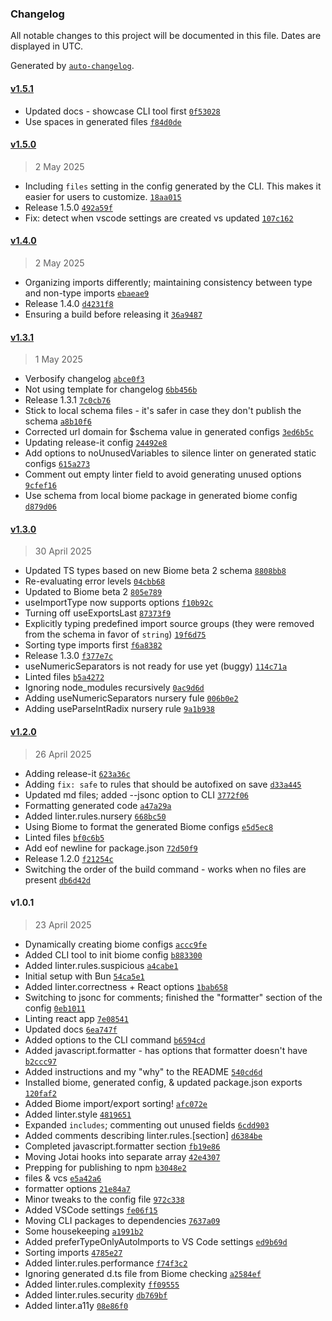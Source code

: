 ### Changelog

All notable changes to this project will be documented in this file. Dates are displayed in UTC.

Generated by [`auto-changelog`](https://github.com/CookPete/auto-changelog).

#### [v1.5.1](https://github.com/qodesmith/biome-config/compare/v1.5.0...v1.5.1)

- Updated docs - showcase CLI tool first [`0f53028`](https://github.com/qodesmith/biome-config/commit/0f53028bf5606cd04ad30f51df18cb0ab6083009)
- Use spaces in generated files [`f84d0de`](https://github.com/qodesmith/biome-config/commit/f84d0de98264fc9a1378a26f65e1d6053f804f61)

#### [v1.5.0](https://github.com/qodesmith/biome-config/compare/v1.4.0...v1.5.0)

> 2 May 2025

- Including `files` setting in the config generated by the CLI. This makes it easier for users to customize. [`18aa015`](https://github.com/qodesmith/biome-config/commit/18aa0159ab61e18aa6dcf1651610f4fd023db702)
- Release 1.5.0 [`492a59f`](https://github.com/qodesmith/biome-config/commit/492a59faf7bd32c350133b5a359fe2d2ec222bb7)
- Fix: detect when vscode settings are created vs updated [`107c162`](https://github.com/qodesmith/biome-config/commit/107c162c216b6163401da242b8ba995e51d3abab)

#### [v1.4.0](https://github.com/qodesmith/biome-config/compare/v1.3.1...v1.4.0)

> 2 May 2025

- Organizing imports differently; maintaining consistency between type and non-type imports [`ebaeae9`](https://github.com/qodesmith/biome-config/commit/ebaeae90e3cc467c00536aef6c6bf7cbbb6a68f7)
- Release 1.4.0 [`d4231f8`](https://github.com/qodesmith/biome-config/commit/d4231f881f980a2551486f60bb5ba4d53bfab89a)
- Ensuring a build before releasing it [`36a9487`](https://github.com/qodesmith/biome-config/commit/36a9487acacc3fd82255bb0bae64e3a7456c44d4)

#### [v1.3.1](https://github.com/qodesmith/biome-config/compare/v1.3.0...v1.3.1)

> 1 May 2025

- Verbosify changelog [`abce0f3`](https://github.com/qodesmith/biome-config/commit/abce0f3ad561aae5f1ce3cd81a0ad7868c01eda7)
- Not using template for changelog [`6bb456b`](https://github.com/qodesmith/biome-config/commit/6bb456b2ec05d4eb37d8e955072786106b2b5431)
- Release 1.3.1 [`7c0cb76`](https://github.com/qodesmith/biome-config/commit/7c0cb766d5fc4b1df8da24c5da65788f120638a2)
- Stick to local schema files - it's safer in case they don't publish the schema [`a8b10f6`](https://github.com/qodesmith/biome-config/commit/a8b10f616ba5deb10ef4e289159bf0ff331faf3f)
- Corrected url domain for $schema value in generated configs [`3ed6b5c`](https://github.com/qodesmith/biome-config/commit/3ed6b5c94b11b7b6fb2ce0d8c6584429e73989b4)
- Updating release-it config [`24492e8`](https://github.com/qodesmith/biome-config/commit/24492e812fba33d163fdf407a3551706b6af005c)
- Add options to noUnusedVariables to silence linter on generated static configs [`615a273`](https://github.com/qodesmith/biome-config/commit/615a273ce36550e6a17752b0d17c23cfa75a2e5f)
- Comment out empty linter field to avoid generating unused options [`9cfef16`](https://github.com/qodesmith/biome-config/commit/9cfef1628564fe970a4e566ff4e1ded4398c4b77)
- Use schema from local biome package in generated biome config [`d879d06`](https://github.com/qodesmith/biome-config/commit/d879d06582ffecf7a0f99899a647ec589b01b407)

#### [v1.3.0](https://github.com/qodesmith/biome-config/compare/v1.2.0...v1.3.0)

> 30 April 2025

- Updated TS types based on new Biome beta 2 schema [`8808bb8`](https://github.com/qodesmith/biome-config/commit/8808bb86b1ce5f8576ae5bd9dcca280fc15abf4b)
- Re-evaluating error levels [`04cbb68`](https://github.com/qodesmith/biome-config/commit/04cbb68d2577df808f95c751e62030665e13d8dd)
- Updated to Biome beta 2 [`805e789`](https://github.com/qodesmith/biome-config/commit/805e789921bf956e1cfc9dfdb2ece2e8d4daba38)
- useImportType now supports options [`f10b92c`](https://github.com/qodesmith/biome-config/commit/f10b92c1fbd6b96c18e50943786b27808c01caed)
- Turning off useExportsLast [`87373f9`](https://github.com/qodesmith/biome-config/commit/87373f9a448d1521105b43b107294976b15f8a27)
- Explicitly typing predefined import source groups (they were removed from the schema in favor of `string`) [`19f6d75`](https://github.com/qodesmith/biome-config/commit/19f6d755e62744069ef07387be4cd60fd22e4f8f)
- Sorting type imports first [`f6a8382`](https://github.com/qodesmith/biome-config/commit/f6a838298134f3a3fae4e4e5b187ae69de790580)
- Release 1.3.0 [`f377e7c`](https://github.com/qodesmith/biome-config/commit/f377e7cbfe65b27d9a547448616cafc588df9406)
- useNumericSeparators is not ready for use yet (buggy) [`114c71a`](https://github.com/qodesmith/biome-config/commit/114c71adac6c4652d84016260c471f919d69d28d)
- Linted files [`b5a4272`](https://github.com/qodesmith/biome-config/commit/b5a4272809c7c9c7322804445dc232058dd6cc36)
- Ignoring node_modules recursively [`0ac9d6d`](https://github.com/qodesmith/biome-config/commit/0ac9d6d96152f82c6ed1a93cc6154424158e0323)
- Adding useNumericSeparators nursery fule [`006b0e2`](https://github.com/qodesmith/biome-config/commit/006b0e2a34d434f53bff78b4a729182c10ae8e18)
- Adding useParseIntRadix nursery rule [`9a1b938`](https://github.com/qodesmith/biome-config/commit/9a1b938c5029aa96bd33c742587c4dd074c9581b)

#### [v1.2.0](https://github.com/qodesmith/biome-config/compare/v1.0.1...v1.2.0)

> 26 April 2025

- Adding release-it [`623a36c`](https://github.com/qodesmith/biome-config/commit/623a36c71a5364eb5074902fc3c05a877e207ce3)
- Adding `fix: safe` to rules that should be autofixed on save [`d33a445`](https://github.com/qodesmith/biome-config/commit/d33a445f1f5f8f11a1a097263a6e2c1cb6e95a3f)
- Updated md files; added --jsonc option to CLI [`3772f06`](https://github.com/qodesmith/biome-config/commit/3772f06aa502c2485f3ea22947dcc46faf362296)
- Formatting generated code [`a47a29a`](https://github.com/qodesmith/biome-config/commit/a47a29a2b70f33ceb3da1b946aad40d8e03ae24c)
- Added linter.rules.nursery [`668bc50`](https://github.com/qodesmith/biome-config/commit/668bc50479aa6f0ca6c0b900acade18fd00e9d7b)
- Using Biome to format the generated Biome configs [`e5d5ec8`](https://github.com/qodesmith/biome-config/commit/e5d5ec8c9175ee82f12d33153a66a691478370b8)
- Linted files [`bf0c6b5`](https://github.com/qodesmith/biome-config/commit/bf0c6b5e569f162781c5853f5425d641e0e84495)
- Add eof newline for package.json [`72d50f9`](https://github.com/qodesmith/biome-config/commit/72d50f955fa8429421211eca1231400804834b83)
- Release 1.2.0 [`f21254c`](https://github.com/qodesmith/biome-config/commit/f21254cd535143ffddbb44453addb8050ceba854)
- Switching the order of the build command - works when no files are present [`db6d42d`](https://github.com/qodesmith/biome-config/commit/db6d42d3f921cca4c1542efdf4bf33f8908fdab2)

#### v1.0.1

> 23 April 2025

- Dynamically creating biome configs [`accc9fe`](https://github.com/qodesmith/biome-config/commit/accc9fe8409dd5efd6c65d6fe452a7dc947ef25c)
- Added CLI tool to init biome config [`b883300`](https://github.com/qodesmith/biome-config/commit/b8833001bfc536434dce87f295daf1b6116c3604)
- Added linter.rules.suspicious [`a4cabe1`](https://github.com/qodesmith/biome-config/commit/a4cabe1dcc2fe4cddd3c148b57dd5509049fa50f)
- Initial setup with Bun [`54ca5e1`](https://github.com/qodesmith/biome-config/commit/54ca5e105aac76f17a344e9c50364114270a0d8d)
- Added linter.correctness + React options [`1bab658`](https://github.com/qodesmith/biome-config/commit/1bab6588fc145fb78044a8c6f068b7ae48707339)
- Switching to jsonc for comments; finished the "formatter" section of the config [`0eb1011`](https://github.com/qodesmith/biome-config/commit/0eb101154529886e51661901f8c7f85a83b8c9b9)
- Linting react app [`7e08541`](https://github.com/qodesmith/biome-config/commit/7e08541f6420e8ba91b94f388198d4fbd830d8e0)
- Updated docs [`6ea747f`](https://github.com/qodesmith/biome-config/commit/6ea747f4d149d1e37d37325b81a9382578e49845)
- Added options to the CLI command [`b6594cd`](https://github.com/qodesmith/biome-config/commit/b6594cdffa605143a3b0287ddd8cfbd0ef6a6159)
- Added javascript.formatter - has options that formatter doesn't have [`b2ccc97`](https://github.com/qodesmith/biome-config/commit/b2ccc971467305e9c2988fe97522b79639301c89)
- Added instructions and my "why" to the README [`540cd6d`](https://github.com/qodesmith/biome-config/commit/540cd6dd481ee9985632deb4f8aee4ec5bb9905f)
- Installed biome, generated config, & updated package.json exports [`120faf2`](https://github.com/qodesmith/biome-config/commit/120faf269f503a0da3ef8d437631fc5f33be674d)
- Added Biome import/export sorting! [`afc072e`](https://github.com/qodesmith/biome-config/commit/afc072ea7fb088e700a6afcf22aa9d969026b637)
- Added linter.style [`4819651`](https://github.com/qodesmith/biome-config/commit/4819651e3f07493d2e372252a852ae553cc34566)
- Expanded `includes`; commenting out unused fields [`6cdd903`](https://github.com/qodesmith/biome-config/commit/6cdd9035381040baf6d950865d68176ff39b6177)
- Added comments describing linter.rules.[section] [`d6384be`](https://github.com/qodesmith/biome-config/commit/d6384be24db14ce7ea983274655d1a0e1a225816)
- Completed javascript.formatter section [`fb19e86`](https://github.com/qodesmith/biome-config/commit/fb19e867e4cd27699e398406afdcd6209da18810)
- Moving Jotai hooks into separate array [`42e4307`](https://github.com/qodesmith/biome-config/commit/42e43072fe9bb7cc7f59d822f506c60f612ced72)
- Prepping for publishing to npm [`b3048e2`](https://github.com/qodesmith/biome-config/commit/b3048e214f4a8137f927b6329d4909ab50fdffc2)
- files & vcs [`e5a42a6`](https://github.com/qodesmith/biome-config/commit/e5a42a6455b6ac5f0ef663bf544ec45e56d7f13b)
- formatter options [`21e84a7`](https://github.com/qodesmith/biome-config/commit/21e84a704ca1d4be7b2bce928e93bb797ed4e2db)
- Minor tweaks to the config file [`972c338`](https://github.com/qodesmith/biome-config/commit/972c33823970299576ef103b610e515c2528548f)
- Added VSCode settings [`fe06f15`](https://github.com/qodesmith/biome-config/commit/fe06f15fafbe369e935549d38fb135c51752f7fc)
- Moving CLI packages to dependencies [`7637a09`](https://github.com/qodesmith/biome-config/commit/7637a091c159771469fe6daad906aff3f9b5efdf)
- Some housekeeping [`a1991b2`](https://github.com/qodesmith/biome-config/commit/a1991b2dffa110322c201ce356712f326b41e977)
- Added preferTypeOnlyAutoImports to VS Code settings [`ed9b69d`](https://github.com/qodesmith/biome-config/commit/ed9b69d3aa15381c4f7e6d9f2edde2847e99e4d6)
- Sorting imports [`4785e27`](https://github.com/qodesmith/biome-config/commit/4785e278930fbb5e2a5f48d6054135e95b05d2d4)
- Added linter.rules.performance [`f74f3c2`](https://github.com/qodesmith/biome-config/commit/f74f3c23648599567b11c009114fe07971cfa7d1)
- Ignoring generated d.ts file from Biome checking [`a2584ef`](https://github.com/qodesmith/biome-config/commit/a2584ef4792226405b6fec279c81de98d8291952)
- Added linter.rules.complexity [`ff09555`](https://github.com/qodesmith/biome-config/commit/ff0955582864878e5c102fb09480b7c024332461)
- Added linter.rules.security [`db769bf`](https://github.com/qodesmith/biome-config/commit/db769bf366d1a0bb2b9bfd3feac08f81bb1349c0)
- Added linter.a11y [`08e86f0`](https://github.com/qodesmith/biome-config/commit/08e86f0d24df4465cb0ff457d9783b7c91745db3)
